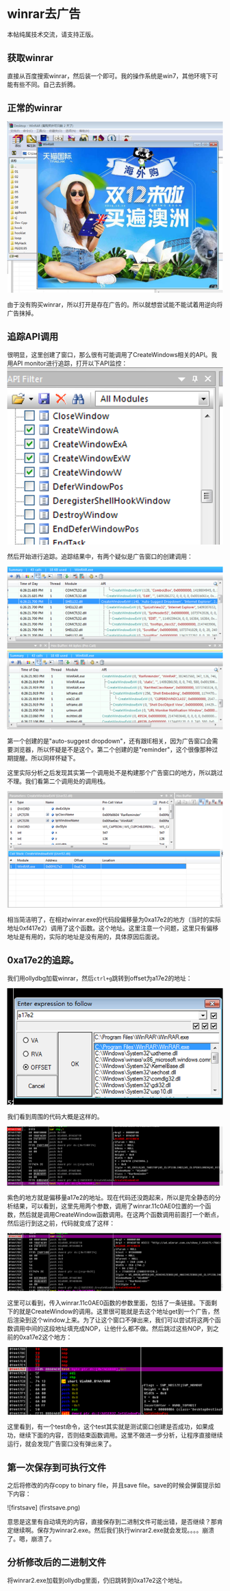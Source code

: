 # winrar去广告

本帖纯属技术交流，请支持正版。

## 获取winrar
直接从百度搜索winrar，然后装一个即可。我的操作系统是win7，其他环境下可能有些不同。自己去折腾。

## 正常的winrar

![winrar-ad.png](winrar-ad.png)

由于没有购买winrar，所以打开是存在广告的。所以就想尝试能不能试着用逆向将广告抹掉。

## 追踪API调用

很明显，这里创建了窗口，那么很有可能调用了CreateWindows相关的API。我用API monitor进行追踪，打开以下API监控：
 ![API-filter.png](API-filter.png)

然后开始进行追踪。追踪结果中，有两个疑似是广告窗口的创建调用：

![create1](create1.png)
![create2](create2.png)

第一个创建的是"auto-suggest dropdown"，还有跟IE相关，因为广告窗口会需要浏览器，所以怀疑是不是这个。第二个创建的是"reminder"，这个很像那种过期提醒。所以同样怀疑下。

这里实际分析之后发现其实第一个调用处不是构建那个广告窗口的地方，所以跳过不理。我们看第二个调用处的调用栈。

![callstack](callstack.png)

相当简洁明了，在相对winrar.exe的代码段偏移量为0xa17e2的地方（当时的实际地址0xf417e2）调用了这个函数。这个地址。这里注意一个问题，这里只有偏移地址是有用的，实际的地址是没有用的，具体原因后面说。

## 0xa17e2的追踪。

我们用ollydbg加载winrar，然后`ctrl+g`跳转到offset为a17e2的地址：

![jump](jump.png)

我们看到周围的代码大概是这样的。

![code](code.png)

紫色的地方就是偏移量a17e2的地址。现在代码还没跑起来，所以是完全静态的分析结果，可以看到，这里先用两个参数，调用了winrar.11c0AE0位置的一个函数，然后就是调用CreateWindow函数调用。在这两个函数调用前面打一个断点，然后运行到这之前，代码就变成了这样：

![code2](code2.png)

这里可以看到，传入winrar.11c0AE0函数的参数里面，包括了一条链接。下面剩下的就是CreateWindow的调用。这里很可能就是去这个地址get到一个广告，然后渲染到这个window上来。为了让这个窗口不弹出来，我们可以尝试将这两个函数调用中间的这段地址填充成NOP，让他什么都不做。然后跳过这些NOP，到之前的0xa17e2这个地方：

![code3](code3.png)

这里看到，有一个test命令，这个test其实就是测试窗口创建是否成功，如果成功，继续下面的内容，否则结束函数调用。这里不做进一步分析，让程序直接继续运行，就会发现广告窗口没有弹出来了。

## 第一次保存到可执行文件
之后将修改的内存copy to binary file，并且save file。save的时候会弹窗提示如下内容：

![firstsave] (firstsave.png)

意思是这里有自动填充的内容，直接保存到二进制文件可能出错，是否继续？那肯定继续啊。保存为winrar2.exe。然后我们执行winrar2.exe就会发现。。。。崩溃了。嗯，崩溃了。

## 分析修改后的二进制文件

将winrar2.exe加载到ollydbg里面，仍旧跳转到0xa17e2这个地址。

